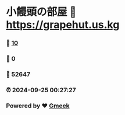 # 小饅頭の部屋 :link: https://grapehut.us.kg 
### :page_facing_up: [10](https://grapehut.us.kg/tag.html) 
### :speech_balloon: 0 
### :hibiscus: 52647 
### :alarm_clock: 2024-09-25 00:27:27 
### Powered by :heart: [Gmeek](https://github.com/Meekdai/Gmeek)
